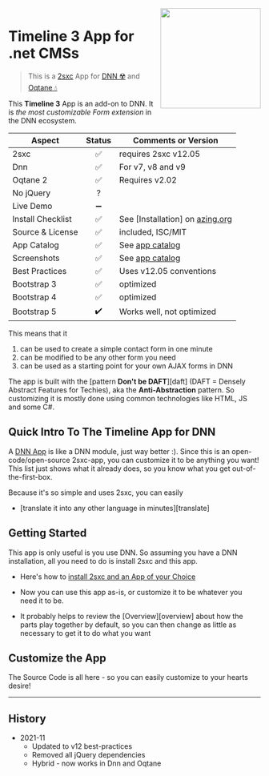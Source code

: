 <image src="app-icon.png" align="right" width="200px">

# Timeline 3 App for .net CMSs

> This is a [2sxc](https://2sxc.org) App for [DNN ☢️](https://www.dnnsoftware.com/) and [Oqtane 💧](https://www.oqtane.org/)

This **Timeline 3** App is an add-on to DNN. It is _the most customizable Form extension_ in the DNN ecosystem.

| Aspect              | Status | Comments or Version |
| ------------------- | :----: | ------------------- |
| 2sxc                | ✅    | requires 2sxc v12.05
| Dnn                 | ✅    | For v7, v8 and v9
| Oqtane 2            | ✅    | Requires v2.02
| No jQuery           | ?    | 
| Live Demo           | ➖    |
| Install Checklist   | ✅    | See [Installation] on [azing.org](https://azing.org/2sxc)
| Source & License    | ✅    | included, ISC/MIT
| App Catalog         | ✅    | See [app catalog]()
| Screenshots         | ✅    | See [app catalog]()
| Best Practices      | ✅    | Uses v12.05 conventions
| Bootstrap 3         | ✅    | optimized
| Bootstrap 4         | ✅    | optimized
| Bootstrap 5         | ✔️    | Works well, not optimized

This means that it

1. can be used to create a simple contact form in one minute
2. can be modified to be any other form you need
4. can be used as a starting point for your own AJAX forms in DNN

The app is built with the [pattern **Don't be DAFT**][daft] (DAFT = Densely Abstract Features for Techies), aka the **Anti-Abstraction** pattern. 
So customizing it is mostly done using common technologies like HTML, JS and some C#. 

## Quick Intro To The Timeline App for DNN
A [DNN App][2sxc] is like a DNN module, just way better :). Since this is an open-code/open-source 2sxc-app, you can customize it to be anything you want! This list just shows what it already does, so you know what you get out-of-the-first-box.

Because it's so simple and uses 2sxc, you can easily
* [translate it into any other language in minutes][translate]

## Getting Started

This app is only useful is you use DNN. So assuming you have a DNN installation, all you need to do is install 2sxc and this app. 

* Here's how to [install 2sxc and an App of your Choice]()

* Now you can use this app as-is, or customize it to be whatever you need it to be. 

* It probably helps to review the [Overview][overview] about how the parts play together by default, so you can then change as little as necessary to get it to do what you want

## Customize the App

The Source Code is all here - so you can easily customize to your hearts desire!

---

## History

* 2021-11
    * Updated to v12 best-practices
    * Removed all jQuery dependencies
    * Hybrid - now works in Dnn and Oqtane


[//]: # "Note: use full http-link, so we can copy/paste this from wiki to readme.md"
[2sxc]: https://2sxc.org/en/
